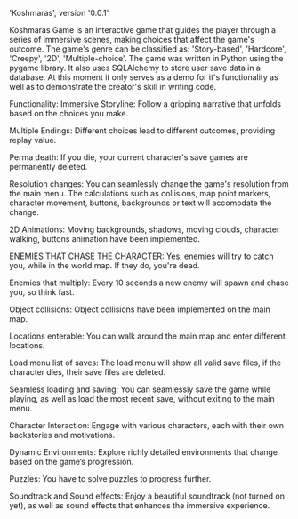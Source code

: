 'Koshmaras', version '0.0.1'

Koshmaras Game is an interactive game that guides the player through a series of immersive scenes, making choices that affect the game's outcome.
The game's genre can be classified as: 'Story-based', 'Hardcore', 'Creepy', '2D', 'Multiple-choice'.
The game was written in Python using the pygame library. It also uses SQLAlchemy to store user save data in a database.
At this moment it only serves as a demo for it's functionality as well as to demonstrate the creator's skill in writing code.

Functionality:
  Immersive Storyline: Follow a gripping narrative that unfolds based on the choices you make.
  
  Multiple Endings: Different choices lead to different outcomes, providing replay value.
  
  Perma death: If you die, your current character's save games are permanently deleted.
  
  Resolution changes: You can seamlessly change the game's resolution from the main menu. 
                      The calculations such as collisions, map point markers, character movement, buttons, backgrounds or text will accomodate the change.
                      
  2D Animations: Moving backgrounds, shadows, moving clouds, character walking, buttons animation have been implemented.
  
  ENEMIES THAT CHASE THE CHARACTER: Yes, enemies will try to catch you, while in the world map. If they do, you're dead.
  
  Enemies that multiply: Every 10 seconds a new enemy will spawn and chase you, so think fast.
  
  Object collisions: Object collisions have been implemented on the main map.
  
  Locations enterable: You can walk around the main map and enter different locations.
  
  Load menu list of saves: The load menu will show all valid save files, if the character dies, their save files are deleted.
  
  Seamless loading and saving: You can seamlessly save the game while playing, as well as load the most recent save, without exiting to the main menu.
  
  Character Interaction: Engage with various characters, each with their own backstories and motivations.
  
  Dynamic Environments: Explore richly detailed environments that change based on the game’s progression.
  
  Puzzles: You have to solve puzzles to progress further.
  
  Soundtrack and Sound effects: Enjoy a beautiful soundtrack (not turned on yet), as well as sound effects that enhances the immersive experience.



